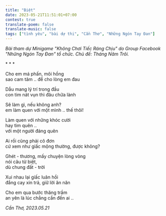 ```yaml
---
title: "Biệt"
date: 2023-05-21T11:51:01+07:00
contest: true
translate-poem: false
translate-music: false
tags: ["tình yêu", "bài dự thi", "Cần Thơ", "Những Ngón Tay Đan"]
---
```

*Bài tham dự Minigame "Không Chơi Tiếc Ráng Chịu" do Group Facebook "Những Ngón Tay Đan" tổ chức. Chủ đề: Tháng Năm Trôi.*  
  
\* \* \*
  
Cho em má phấn, môi hồng  
sao cam tâm .. để cho lòng em đau  
  
Dẫu mang lý trí trong đầu  
con tim nát vụn thì đâu chữa lành  
  
Sẽ làm gì, nếu không anh?  
em làm quen với một mình .. thế thôi!  
  
Làm quen với những khóc cười  
hay tìm quên ..  
với một người đáng quên  
  
Ai rồi cũng phải cô đơn  
cứ xem như giấc mộng thường, được không?  
  
Ghét - thương, mấy chuyện lòng vòng  
nói câu từ biệt,  
dù chung đất - trời  
  
Xui nhau lại giấc luân hồi  
đắng cay xin trả, giữ lời ăn năn  
  
Cho em qua bước thăng trầm  
an yên là lúc chẳng cần đến ai ..   
  
*Cần Thơ, 2023.05.21*